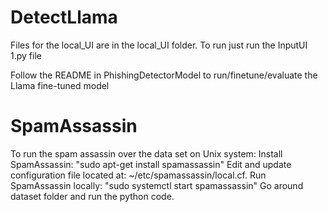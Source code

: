 # DetectLlama

Files for the local_UI are in the local_UI folder. To run just run the InputUI 1.py file

Follow the README in PhishingDetectorModel to run/finetune/evaluate the Llama fine-tuned model



# SpamAssassin
To run the spam assassin over the data set on Unix system:
  Install SpamAssassin: "sudo apt-get install spamassassin"
  Edit and update configuration file located at: ~/etc/spamassassin/local.cf.
  Run SpamAssassin locally: "sudo systemctl start spamassassin"
  Go around dataset folder and run the python code. 
  
  
